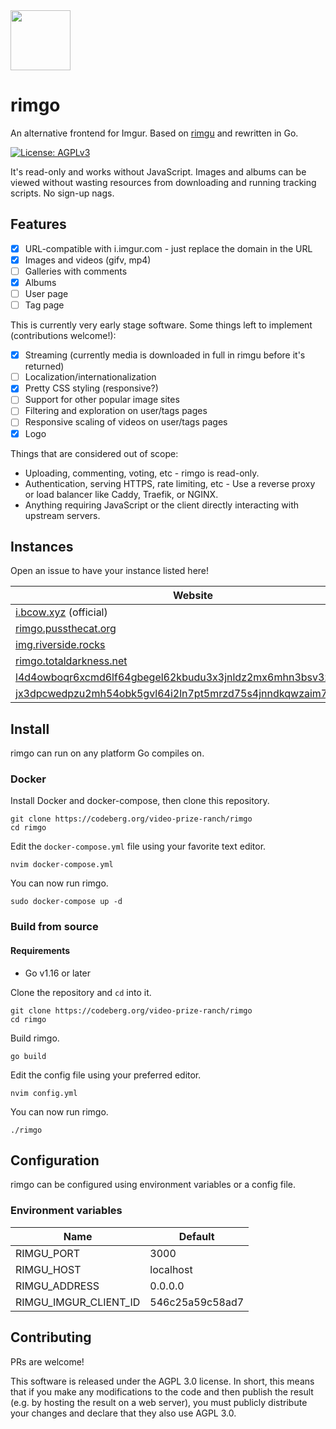 <img src="https://codeberg.org/video-prize-ranch/rimgo/raw/branch/main/static/img/rimgo.svg" width="96" height="96" />

# rimgo
An alternative frontend for Imgur. Based on [rimgu](https://codeberg.org/3np/rimgu) and rewritten in Go.

<a href="https://www.gnu.org/licenses/agpl-3.0.en.html">
  <img alt="License: AGPLv3" src="https://shields.io/badge/License-AGPL%20v3-blue.svg">
</a>

It's read-only and works without JavaScript. Images and albums can be viewed without wasting resources from downloading and running tracking scripts. No sign-up nags.

## Features

- [x] URL-compatible with i.imgur.com - just replace the domain in the URL
- [x] Images and videos (gifv, mp4)
- [ ] Galleries with comments
- [x] Albums
- [ ] User page
- [ ] Tag page

This is currently very early stage software. Some things left to implement (contributions welcome!):

- [x] Streaming (currently media is downloaded in full in rimgu before it's returned)
- [ ] Localization/internationalization
- [x] Pretty CSS styling (responsive?)
- [ ] Support for other popular image sites
- [ ] Filtering and exploration on user/tags pages
- [ ] Responsive scaling of videos on user/tags pages
- [x] Logo

Things that are considered out of scope:

* Uploading, commenting, voting, etc - rimgo is read-only.
* Authentication, serving HTTPS, rate limiting, etc - Use a reverse proxy or load balancer like Caddy, Traefik, or NGINX.
* Anything requiring JavaScript or the client directly interacting with upstream servers.

## Instances

Open an issue to have your instance listed here!

| Website                                                                                                                                  | Country | Cloudflare |
|------------------------------------------------------------------------------------------------------------------------------------------|---------|------------|
| [i.bcow.xyz](https://i.bcow.xyz/) (official)                                                                                                   | 🇨🇦 CA   |            |
| [rimgo.pussthecat.org](https://rimgo.pussthecat.org/)                                                                                    | 🇩🇪 DE   |            |
| [img.riverside.rocks](https://img.riverside.rocks) |     🇺🇸 US    |            |
| [rimgo.totaldarkness.net](https://rimgo.totaldarkness.net/) | 🇨🇦 CA | |
| [l4d4owboqr6xcmd6lf64gbegel62kbudu3x3jnldz2mx6mhn3bsv3zyd.onion](http://l4d4owboqr6xcmd6lf64gbegel62kbudu3x3jnldz2mx6mhn3bsv3zyd.onion/) |         |            |
| [jx3dpcwedpzu2mh54obk5gvl64i2ln7pt5mrzd75s4jnndkqwzaim7ad.onion](http://jx3dpcwedpzu2mh54obk5gvl64i2ln7pt5mrzd75s4jnndkqwzaim7ad.onion) |     🇺🇸 US    |            |


## Install
rimgo can run on any platform Go compiles on.

### Docker
Install Docker and docker-compose, then clone this repository.
```
git clone https://codeberg.org/video-prize-ranch/rimgo
cd rimgo
```

Edit the `docker-compose.yml` file using your favorite text editor.
```
nvim docker-compose.yml
```

You can now run rimgo.
```
sudo docker-compose up -d
```

### Build from source

#### Requirements
* Go v1.16 or later

Clone the repository and `cd` into it.
```
git clone https://codeberg.org/video-prize-ranch/rimgo
cd rimgo
```

Build rimgo.
```
go build
```

Edit the config file using your preferred editor.
```
nvim config.yml
```

You can now run rimgo.
```
./rimgo
```


## Configuration

rimgo can be configured using environment variables or a config file.

### Environment variables

| Name                  | Default         |
|-----------------------|-----------------|
| RIMGU_PORT            | 3000            |
| RIMGU_HOST            | localhost       |
| RIMGU_ADDRESS         | 0.0.0.0         |
| RIMGU_IMGUR_CLIENT_ID | 546c25a59c58ad7 |

## Contributing

PRs are welcome!

This software is released under the AGPL 3.0 license. In short, this means that if you make any modifications to the code and then publish the result (e.g. by hosting the result on a web server), you must publicly distribute your changes and declare that they also use AGPL 3.0.